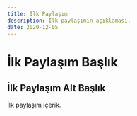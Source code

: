 ```yaml
---
title: İlk Paylaşım
description: İlk paylaşımın açıklaması.
date: 2020-12-05
---
```


# İlk Paylaşım Başlık

## İlk Paylaşım Alt Başlık

İlk paylaşım içerik.
